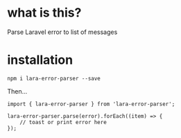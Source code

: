 # what is this?

Parse Laravel error to list of messages

# installation

`npm i lara-error-parser --save`

Then...

```
import { lara-error-parser } from 'lara-error-parser';

lara-error-parser.parse(error).forEach((item) => {
    // toast or print error here
});
```